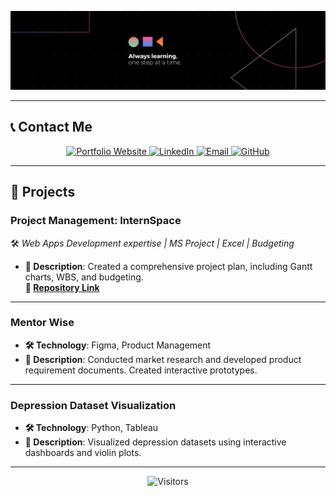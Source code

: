 <p align="center">
  <img src="assets/Banner.png" alt="Hero Image" style="max-width:100%; height:auto;">
</p>

---

## 📞 **Contact Me**

<p align="center">
  <a href="https://rakshitvahi.github.io/portfolio-website/" target="_blank">
    <img src="https://img.shields.io/badge/Portfolio-Visit%20My%20Website-orange?style=for-the-badge&logo=google-chrome" alt="Portfolio Website">
  </a>
  <a href="https://linkedin.com/in/rakshit-vahi" target="_blank">
    <img src="https://img.shields.io/badge/LinkedIn-Connect-blue?style=for-the-badge&logo=linkedin" alt="LinkedIn">
  </a>
  <a href="mailto:vahi.r@northeastern.edu" target="_blank">
    <img src="https://img.shields.io/badge/Email-Say%20Hi!-red?style=for-the-badge&logo=gmail" alt="Email">
  </a>
  <a href="https://github.com/RakshitVahi" target="_blank">
    <img src="https://img.shields.io/badge/GitHub-Visit%20My%20Repos-black?style=for-the-badge&logo=github" alt="GitHub">
  </a>
</p>

---

## 🚀 **Projects**

### **Project Management: InternSpace**
🛠️ <i>Web Apps Development expertise | MS Project | Excel | Budgeting</i>   
- **📖 Description**: Created a comprehensive project plan, including Gantt charts, WBS, and budgeting.  
**🔗 [Repository Link](https://github.com/Rakshitvahi/ProjectManagement-InternSpace)**

---

### **Mentor Wise**
- **🛠️ Technology**: Figma, Product Management  
- **📖 Description**: Conducted market research and developed product requirement documents. Created interactive prototypes.  
<!-- - **🔗 [Repository Link](https://github.com/RakshitVahi/MentorWise)**  -->

---

### **Depression Dataset Visualization**
- **🛠️ Technology**: Python, Tableau  
- **📖 Description**: Visualized depression datasets using interactive dashboards and violin plots.  
<!-- - **🔗 [Repository Link](https://github.com/RakshitVahi/DepressionVisualization)**  -->

---

<p align="center">
  <img src="https://visitor-badge.laobi.icu/badge?page_id=RakshitVahi" alt="Visitors">
</p>
